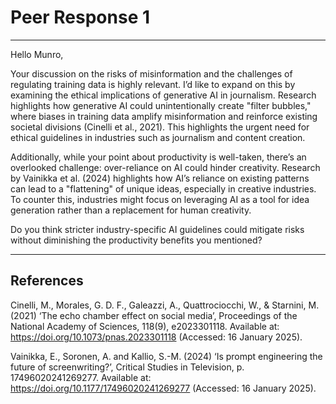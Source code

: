 # Peer Response 1

---

Hello Munro,

Your discussion on the risks of misinformation and the challenges of regulating training data is highly relevant. I’d like to expand on this by examining the ethical implications of generative AI in journalism. Research highlights how generative AI could unintentionally create "filter bubbles," where biases in training data amplify misinformation and reinforce existing societal divisions (Cinelli et al., 2021). This highlights the urgent need for ethical guidelines in industries such as journalism and content creation.

Additionally, while your point about productivity is well-taken, there’s an overlooked challenge: over-reliance on AI could hinder creativity. Research by Vainikka et al. (2024) highlights how AI’s reliance on existing patterns can lead to a "flattening" of unique ideas, especially in creative industries. To counter this, industries might focus on leveraging AI as a tool for idea generation rather than a replacement for human creativity.

Do you think stricter industry-specific AI guidelines could mitigate risks without diminishing the productivity benefits you mentioned?

---

## References

Cinelli, M., Morales, G. D. F., Galeazzi, A., Quattrociocchi, W., & Starnini, M. (2021) ‘The echo chamber effect on social media’, Proceedings of the National Academy of Sciences, 118(9), e2023301118. Available at: https://doi.org/10.1073/pnas.2023301118 (Accessed: 16 January 2025).

Vainikka, E., Soronen, A. and Kallio, S.-M. (2024) ‘Is prompt engineering the future of screenwriting?’, Critical Studies in Television, p. 17496020241269277. Available at: https://doi.org/10.1177/17496020241269277 (Accessed: 16 January 2025).
